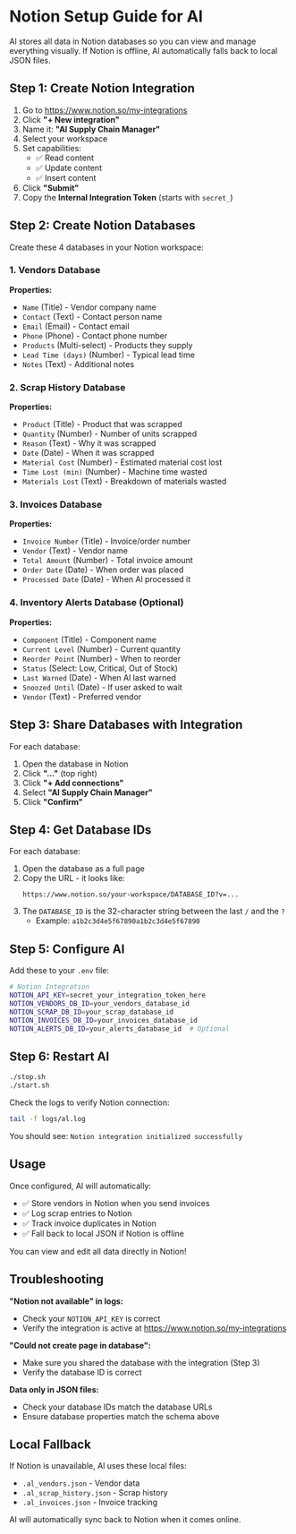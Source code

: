 # Notion Setup Guide for Al

Al stores all data in Notion databases so you can view and manage everything visually. If Notion is offline, Al automatically falls back to local JSON files.

## Step 1: Create Notion Integration

1. Go to https://www.notion.so/my-integrations
2. Click **"+ New integration"**
3. Name it: **"Al Supply Chain Manager"**
4. Select your workspace
5. Set capabilities:
   - ✅ Read content
   - ✅ Update content
   - ✅ Insert content
6. Click **"Submit"**
7. Copy the **Internal Integration Token** (starts with `secret_`)

## Step 2: Create Notion Databases

Create these 4 databases in your Notion workspace:

### 1. Vendors Database

**Properties:**
- `Name` (Title) - Vendor company name
- `Contact` (Text) - Contact person name
- `Email` (Email) - Contact email
- `Phone` (Phone) - Contact phone number
- `Products` (Multi-select) - Products they supply
- `Lead Time (days)` (Number) - Typical lead time
- `Notes` (Text) - Additional notes

### 2. Scrap History Database

**Properties:**
- `Product` (Title) - Product that was scrapped
- `Quantity` (Number) - Number of units scrapped
- `Reason` (Text) - Why it was scrapped
- `Date` (Date) - When it was scrapped
- `Material Cost` (Number) - Estimated material cost lost
- `Time Lost (min)` (Number) - Machine time wasted
- `Materials Lost` (Text) - Breakdown of materials wasted

### 3. Invoices Database

**Properties:**
- `Invoice Number` (Title) - Invoice/order number
- `Vendor` (Text) - Vendor name
- `Total Amount` (Number) - Total invoice amount
- `Order Date` (Date) - When order was placed
- `Processed Date` (Date) - When Al processed it

### 4. Inventory Alerts Database (Optional)

**Properties:**
- `Component` (Title) - Component name
- `Current Level` (Number) - Current quantity
- `Reorder Point` (Number) - When to reorder
- `Status` (Select: Low, Critical, Out of Stock)
- `Last Warned` (Date) - When Al last warned
- `Snoozed Until` (Date) - If user asked to wait
- `Vendor` (Text) - Preferred vendor

## Step 3: Share Databases with Integration

For each database:
1. Open the database in Notion
2. Click **"..."** (top right)
3. Click **"+ Add connections"**
4. Select **"Al Supply Chain Manager"**
5. Click **"Confirm"**

## Step 4: Get Database IDs

For each database:
1. Open the database as a full page
2. Copy the URL - it looks like:
   ```
   https://www.notion.so/your-workspace/DATABASE_ID?v=...
   ```
3. The `DATABASE_ID` is the 32-character string between the last `/` and the `?`
   - Example: `a1b2c3d4e5f67890a1b2c3d4e5f67890`

## Step 5: Configure Al

Add these to your `.env` file:

```bash
# Notion Integration
NOTION_API_KEY=secret_your_integration_token_here
NOTION_VENDORS_DB_ID=your_vendors_database_id
NOTION_SCRAP_DB_ID=your_scrap_database_id
NOTION_INVOICES_DB_ID=your_invoices_database_id
NOTION_ALERTS_DB_ID=your_alerts_database_id  # Optional
```

## Step 6: Restart Al

```bash
./stop.sh
./start.sh
```

Check the logs to verify Notion connection:
```bash
tail -f logs/al.log
```

You should see: `Notion integration initialized successfully`

## Usage

Once configured, Al will automatically:
- ✅ Store vendors in Notion when you send invoices
- ✅ Log scrap entries to Notion
- ✅ Track invoice duplicates in Notion
- ✅ Fall back to local JSON if Notion is offline

You can view and edit all data directly in Notion!

## Troubleshooting

**"Notion not available" in logs:**
- Check your `NOTION_API_KEY` is correct
- Verify the integration is active at https://www.notion.so/my-integrations

**"Could not create page in database":**
- Make sure you shared the database with the integration (Step 3)
- Verify the database ID is correct

**Data only in JSON files:**
- Check your database IDs match the database URLs
- Ensure database properties match the schema above

## Local Fallback

If Notion is unavailable, Al uses these local files:
- `.al_vendors.json` - Vendor data
- `.al_scrap_history.json` - Scrap history
- `.al_invoices.json` - Invoice tracking

Al will automatically sync back to Notion when it comes online.

